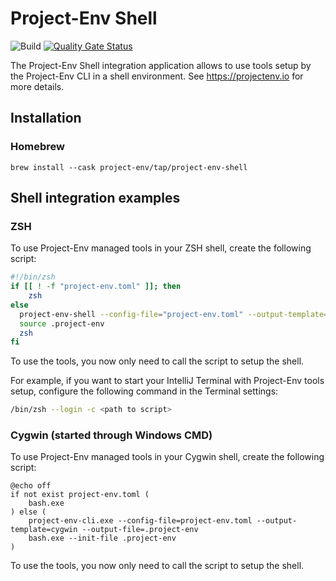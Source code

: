# Project-Env Shell

![Build](https://github.com/Project-Env/project-env-shell/workflows/Build/badge.svg)
[![Quality Gate Status](https://sonarcloud.io/api/project_badges/measure?project=Project-Env_project-env-shell&metric=alert_status)](https://sonarcloud.io/dashboard?id=Project-Env_project-env-shell)

The Project-Env Shell integration application allows to use tools setup by the Project-Env CLI in a shell environment. See https://projectenv.io for more details.

## Installation

### Homebrew
`brew install --cask project-env/tap/project-env-shell`

## Shell integration examples

### ZSH

To use Project-Env managed tools in your ZSH shell, create the following script:

```zsh
#!/bin/zsh
if [[ ! -f "project-env.toml" ]]; then
    zsh
else
  project-env-shell --config-file="project-env.toml" --output-template=zsh --output-file=.project-env
  source .project-env
  zsh
fi
```

To use the tools, you now only need to call the script to setup the shell. 

For example, if you want to start your IntelliJ Terminal with Project-Env tools setup, configure the following command in the Terminal settings:

```zsh
/bin/zsh --login -c <path to script>
```

### Cygwin (started through Windows CMD)

To use Project-Env managed tools in your Cygwin shell, create the following script:

```batch
@echo off
if not exist project-env.toml (
    bash.exe
) else (
    project-env-cli.exe --config-file=project-env.toml --output-template=cygwin --output-file=.project-env
    bash.exe --init-file .project-env
)
```

To use the tools, you now only need to call the script to setup the shell.
